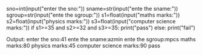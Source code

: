 sno=int(input("enter the sno:"))
sname=str(input("ente the sname:"))
sgroup=str(input("ente the sgroup:"))
s1=float(input("maths marks:"))
s2=float(input("physics marks:"))
s3=float(input("computer science marks:"))
if s1>=35 and s2>=32 and s3>=35:
    print("pass")
else:
    print("fail")

Output:
 enter the sno:41
ente the sname:azmin
ente the sgroup:mpcs
maths marks:80
physics marks:45
computer science marks:90
pass
